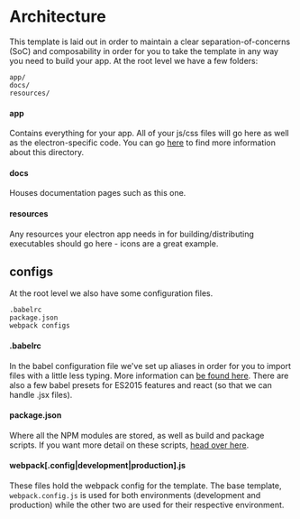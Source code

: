 # Architecture
This template is laid out in order to maintain a clear separation-of-concerns (SoC) and composability in order for you to take the template in any way you need to build your app. At the root level we have a few folders:

```
app/
docs/
resources/
```

#### app
Contains everything for your app. All of your js/css files will go here as well as the electron-specific code. You can go [here](https://github.com/reZach/secure-electron-template/blob/master/docs/app.md) to find more information about this directory.

#### docs
Houses documentation pages such as this one.

#### resources
Any resources your electron app needs in for building/distributing executables should go here - icons are a great example.

## configs
At the root level we also have some configuration files.

```
.babelrc
package.json
webpack configs
```

#### .babelrc
In the babel configuration file we've set up aliases in order for you to import files with a little less typing. More information can [be found here](https://www.npmjs.com/package/babel-plugin-module-resolver). There are also a few babel presets for ES2015 features and react (so that we can handle .jsx files).

#### package.json
Where all the NPM modules are stored, as well as build and package scripts. If you want more detail on these scripts, [head over here](https://github.com/reZach/secure-electron-template/blob/master/docs/scripts.md).

#### webpack[.config|development|production].js
These files hold the webpack config for the template. The base template, `webpack.config.js` is used for both environments (development and production) while the other two are used for their respective environment.